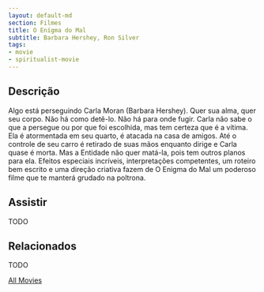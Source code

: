 ```yaml
---
layout: default-md
section: Filmes
title: O Enígma do Mal
subtitle: Barbara Hershey, Ron Silver
tags: 
- movie
- spiritualist-movie
---
```


## Descrição
Algo está perseguindo Carla Moran (Barbara Hershey). Quer sua alma, quer seu corpo. Não há como detê-lo. Não há para onde fugir. Carla não sabe o que a persegue ou por que foi escolhida, mas tem certeza que é a vítima. Ela é atormentada em seu quarto, é atacada na casa de amigos. Até o controle de seu carro é retirado de suas mãos enquanto dirige e Carla quase é morta. Mas a Entidade não quer matá-la, pois tem outros planos para ela. Efeitos especiais incríveis, interpretações competentes, um roteiro bem escrito e uma direção criativa fazem de O Enigma do Mal um poderoso filme que te manterá grudado na poltrona.


## Assistir
TODO

## Relacionados
TODO


<a href="/movies" class="button">All Movies</a>
